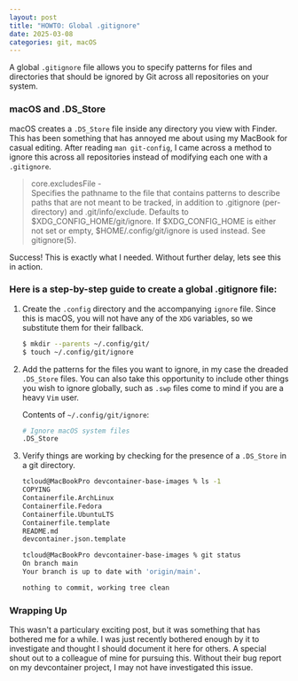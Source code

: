 ```yaml
---
layout: post
title: "HOWTO: Global .gitignore"
date: 2025-03-08
categories: git, macOS
---
```


A global `.gitignore` file allows you to specify patterns for files and directories that should be ignored by Git across all repositories on your system.

### macOS and .DS_Store
macOS creates a `.DS_Store` file inside any directory you view with Finder. This has been something that has annoyed me about using my MacBook for casual editing. After reading `man git-config`, I came across a method to ignore this across all repositories instead of modifying each one with a `.gitignore`.

> core.excludesFile -  
Specifies the pathname to the file that contains patterns to describe paths that are not meant to be tracked, in addition to .gitignore (per-directory) and .git/info/exclude. Defaults to $XDG_CONFIG_HOME/git/ignore. If $XDG_CONFIG_HOME is either not set or empty, $HOME/.config/git/ignore is used instead. See gitignore(5).

Success! This is exactly what I needed. Without further delay, lets see this in action.

### Here is a step-by-step guide to create a global .gitignore file:
1. Create the `.config` directory and the accompanying `ignore` file. Since this is macOS, you will not have any of the `XDG` variables, so we substitute them for their fallback.

    ```bash
    $ mkdir --parents ~/.config/git/
    $ touch ~/.config/git/ignore
    ```

2. Add the patterns for the files you want to ignore, in my case the dreaded `.DS_Store` files. You can also take this opportunity to include other things you wish to ignore globally, such as `.swp` files come to mind if you are a heavy `Vim` user.

    Contents of `~/.config/git/ignore`:
    ```bash
    # Ignore macOS system files
    .DS_Store
    ```

3. Verify things are working by checking for the presence of a `.DS_Store` in a git directory.

    ```bash
    tcloud@MacBookPro devcontainer-base-images % ls -1
    COPYING
    Containerfile.ArchLinux
    Containerfile.Fedora
    Containerfile.UbuntuLTS
    Containerfile.template
    README.md
    devcontainer.json.template

    tcloud@MacBookPro devcontainer-base-images % git status
    On branch main
    Your branch is up to date with 'origin/main'.

    nothing to commit, working tree clean
    ```

### Wrapping Up
This wasn't a particulary exciting post, but it was something that has bothered me for a while. I was just recently bothered enough by it to investigate and thought I should document it here for others. A special shout out to a colleague of mine for pursuing this. Without their bug report on my devcontainer project, I may not have investigated this issue.
